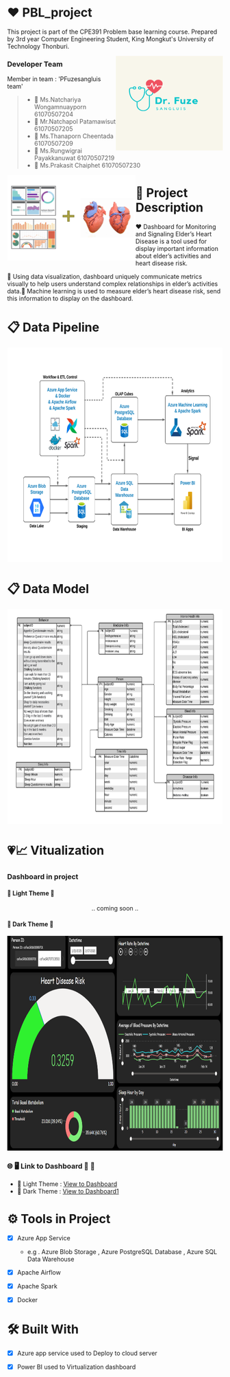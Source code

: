 # :heart: PBL_project 
This project is part of the CPE391 Problem base learning course.
Prepared by 3rd year Computer Engineering Student, King Mongkut's University of Technology Thonburi. 

<img align="right" height="220" width="250" alt="logo" src="logo/Light Logo.png" />

### Developer Team
Member in team : 'PFuzesangluis team' 
> * :woman: Ms.Natchariya Wongamnuayporn 61070507204
> * :man: Mr.Natchapol Patamawisut 61070507205
> * :woman: Ms.Thanaporn Cheentada 61070507209
> * :man: Ms.Rungwigrai Payakkanuwat 61070507219
> * :man: Ms.Prakasit Chaiphet 61070507230

<img align="left" height="200" width="300" alt="" src="Conceptual design/description.png" />

# :memo: Project Description 
:heart: Dashboard for Monitoring and Signaling Elder’s Heart Disease is a tool used for display important information about elder’s activities and heart disease risk. 

:yellow_heart: Using data visualization, dashboard uniquely communicate metrics visually to help users understand complex relationships in elder’s activities data.:green_heart: Machine learning is used to measure elder’s heart disease risk, send this information to display on the dashboard.  
  
# :clipboard: Data Pipeline 
<p align="center"><img src="Conceptual design/PBL Project - Data Pipeline.png" width=800 height=500 ></p>

# :clipboard: Data Model 
<p align="center"><img src="Conceptual design/PBL Project - Conceptual Design.png" width=800 height=500 ></p>

# :heartpulse::chart_with_upwards_trend: Vitualization
### Dashboard in project  
#### :white_heart: Light Theme :white_heart:
<p align="center">.. coming soon ..</p>

#### :black_heart: Dark Theme :black_heart:
<p align="center"><img src="System design/dark_dashboard_ver0.0.2.png" width=800 height=500 ></p>

### :globe_with_meridians: :desktop_computer: Link to Dashboard :white_heart: :black_heart:
- :white_heart: Light Theme :  [View to Dashboard](https://app.powerbi.com/view?r=eyJrIjoiMDRjZjIyMjgtM2FjNC00ZjBlLTg2NTUtY2E5N2NjMzZlMTc4IiwidCI6IjZmNDQzMmRjLTIwZDItNDQxZC1iMWRiLWFjMzM4MGJhNjMzZCIsImMiOjEwfQ%3D%3D&embedImagePlaceholder=true&pageName=ReportSection)  
- :black_heart: Dark Theme :  [View to Dashboard1](https://app.powerbi.com/reportEmbed?reportId=bc9fbd98-1b8e-490f-b2f3-1105a9e6a1bf&autoAuth=true&ctid=6f4432dc-20d2-441d-b1db-ac3380ba633d&config=eyJjbHVzdGVyVXJsIjoiaHR0cHM6Ly93YWJpLXNvdXRoLWVhc3QtYXNpYS1yZWRpcmVjdC5hbmFseXNpcy53aW5kb3dzLm5ldC8ifQ%3D%3D)  

# :gear: Tools in Project
- [X] Azure App Service 
    - e.g . Azure Blob Storage , Azure PostgreSQL Database , Azure SQL Data Warehouse
- [X] Apache Airflow 
- [X] Apache Spark 
- [X] Docker 

  
# :hammer_and_wrench: Built With 
- [X] Azure app service used to Deploy to cloud server  
- [X] Power BI used to Virtualization dashboard 
  
  
